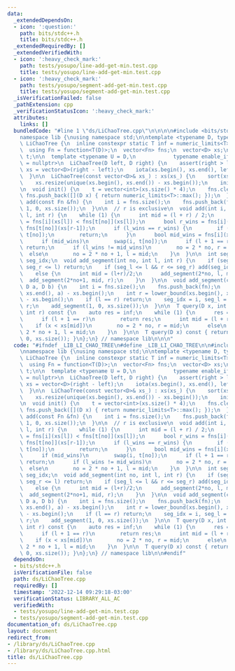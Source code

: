 ```yaml
---
data:
  _extendedDependsOn:
  - icon: ':question:'
    path: bits/stdc++.h
    title: bits/stdc++.h
  _extendedRequiredBy: []
  _extendedVerifiedWith:
  - icon: ':heavy_check_mark:'
    path: tests/yosupo/line-add-get-min.test.cpp
    title: tests/yosupo/line-add-get-min.test.cpp
  - icon: ':heavy_check_mark:'
    path: tests/yosupo/segment-add-get-min.test.cpp
    title: tests/yosupo/segment-add-get-min.test.cpp
  _isVerificationFailed: false
  _pathExtension: cpp
  _verificationStatusIcon: ':heavy_check_mark:'
  attributes:
    links: []
  bundledCode: "#line 1 \"ds/LiChaoTree.cpp\"\n\n\n\n#include <bits/stdc++.h>\n\n\
    namespace lib {\nusing namespace std;\n\ntemplate <typename D, typename T> struct\
    \ LiChaoTree {\n  inline constexpr static T inf = numeric_limits<T>::max();\n\n\
    \  using Fn = function<T(D)>;\n  vector<Fn> fns;\n  vector<D> xs;\n  vector<int>\
    \ t;\n\n  template <typename U = D,\n            typename enable_if<is_integral<U>::value>::type\
    \ = nullptr>\n  LiChaoTree(D left, D right) {\n    assert(right > left);\n   \
    \ xs = vector<D>(right - left);\n    iota(xs.begin(), xs.end(), left);\n    init();\n\
    \  }\n\n  LiChaoTree(const vector<D>& xs_) : xs(xs_) {\n    sort(xs.begin(), xs.end());\n\
    \    xs.resize(unique(xs.begin(), xs.end()) - xs.begin());\n    init();\n  }\n\
    \n  void init() {\n    t = vector<int>(xs.size() * 4);\n    fns.clear();\n   \
    \ fns.push_back([](D x) { return numeric_limits<T>::max(); });\n  }\n\n  void\
    \ add(const Fn &fn) {\n    int i = fns.size();\n    fns.push_back(fn);\n    add(i,\
    \ 1, 0, xs.size());\n  }\n\n  // r is exclusive\n  void add(int i, int no, int\
    \ l, int r) {\n    while (1) {\n      int mid = (l + r) / 2;\n      bool l_wins\
    \ = fns[i](xs[l]) < fns[t[no]](xs[l]);\n      bool r_wins = fns[i](xs[r-1]) <\
    \ fns[t[no]](xs[r-1]);\n      if (l_wins == r_wins) {\n        if (l_wins) swap(i,\
    \ t[no]);\n        return;\n      }\n      bool mid_wins = fns[i](xs[mid]) < fns[t[no]](xs[mid]);\n\
    \      if (mid_wins)\n        swap(i, t[no]);\n      if (l + 1 == r)\n       \
    \ return;\n      if (l_wins != mid_wins)\n        no = 2 * no, r = mid;\n    \
    \  else\n        no = 2 * no + 1, l = mid;\n    }\n  }\n\n  int seg_l, seg_r,\
    \ seg_idx;\n  void add_segment(int no, int l, int r) {\n    if (seg_l >= r ||\
    \ seg_r <= l) return;\n    if (seg_l <= l && r <= seg_r) add(seg_idx, no, l, r);\n\
    \    else {\n      int mid = (l+r)/2;\n      add_segment(2*no, l, mid);\n    \
    \  add_segment(2*no+1, mid, r);\n    }\n  }\n\n  void add_segment(const Fn& fn,\
    \ D a, D b) {\n    int i = fns.size();\n    fns.push_back(fn);\n    int l = lower_bound(xs.begin(),\
    \ xs.end(), a) - xs.begin();\n    int r = lower_bound(xs.begin(), xs.end(), b)\
    \ - xs.begin();\n    if (l == r) return;\n    seg_idx = i, seg_l = l, seg_r =\
    \ r;\n    add_segment(1, 0, xs.size());\n  }\n\n  T query(D x, int no, int l,\
    \ int r) const {\n    auto res = inf;\n    while (1) {\n      res = min(res, fns[t[no]](x));\n\
    \      if (l + 1 == r)\n        return res;\n      int mid = (l + r) / 2;\n  \
    \    if (x < xs[mid])\n        no = 2 * no, r = mid;\n      else\n        no =\
    \ 2 * no + 1, l = mid;\n    }\n  }\n\n  T query(D x) const { return query(x, 1,\
    \ 0, xs.size()); }\n};\n} // namespace lib\n\n\n"
  code: "#ifndef _LIB_LI_CHAO_TREE\n#define _LIB_LI_CHAO_TREE\n\n#include <bits/stdc++.h>\n\
    \nnamespace lib {\nusing namespace std;\n\ntemplate <typename D, typename T> struct\
    \ LiChaoTree {\n  inline constexpr static T inf = numeric_limits<T>::max();\n\n\
    \  using Fn = function<T(D)>;\n  vector<Fn> fns;\n  vector<D> xs;\n  vector<int>\
    \ t;\n\n  template <typename U = D,\n            typename enable_if<is_integral<U>::value>::type\
    \ = nullptr>\n  LiChaoTree(D left, D right) {\n    assert(right > left);\n   \
    \ xs = vector<D>(right - left);\n    iota(xs.begin(), xs.end(), left);\n    init();\n\
    \  }\n\n  LiChaoTree(const vector<D>& xs_) : xs(xs_) {\n    sort(xs.begin(), xs.end());\n\
    \    xs.resize(unique(xs.begin(), xs.end()) - xs.begin());\n    init();\n  }\n\
    \n  void init() {\n    t = vector<int>(xs.size() * 4);\n    fns.clear();\n   \
    \ fns.push_back([](D x) { return numeric_limits<T>::max(); });\n  }\n\n  void\
    \ add(const Fn &fn) {\n    int i = fns.size();\n    fns.push_back(fn);\n    add(i,\
    \ 1, 0, xs.size());\n  }\n\n  // r is exclusive\n  void add(int i, int no, int\
    \ l, int r) {\n    while (1) {\n      int mid = (l + r) / 2;\n      bool l_wins\
    \ = fns[i](xs[l]) < fns[t[no]](xs[l]);\n      bool r_wins = fns[i](xs[r-1]) <\
    \ fns[t[no]](xs[r-1]);\n      if (l_wins == r_wins) {\n        if (l_wins) swap(i,\
    \ t[no]);\n        return;\n      }\n      bool mid_wins = fns[i](xs[mid]) < fns[t[no]](xs[mid]);\n\
    \      if (mid_wins)\n        swap(i, t[no]);\n      if (l + 1 == r)\n       \
    \ return;\n      if (l_wins != mid_wins)\n        no = 2 * no, r = mid;\n    \
    \  else\n        no = 2 * no + 1, l = mid;\n    }\n  }\n\n  int seg_l, seg_r,\
    \ seg_idx;\n  void add_segment(int no, int l, int r) {\n    if (seg_l >= r ||\
    \ seg_r <= l) return;\n    if (seg_l <= l && r <= seg_r) add(seg_idx, no, l, r);\n\
    \    else {\n      int mid = (l+r)/2;\n      add_segment(2*no, l, mid);\n    \
    \  add_segment(2*no+1, mid, r);\n    }\n  }\n\n  void add_segment(const Fn& fn,\
    \ D a, D b) {\n    int i = fns.size();\n    fns.push_back(fn);\n    int l = lower_bound(xs.begin(),\
    \ xs.end(), a) - xs.begin();\n    int r = lower_bound(xs.begin(), xs.end(), b)\
    \ - xs.begin();\n    if (l == r) return;\n    seg_idx = i, seg_l = l, seg_r =\
    \ r;\n    add_segment(1, 0, xs.size());\n  }\n\n  T query(D x, int no, int l,\
    \ int r) const {\n    auto res = inf;\n    while (1) {\n      res = min(res, fns[t[no]](x));\n\
    \      if (l + 1 == r)\n        return res;\n      int mid = (l + r) / 2;\n  \
    \    if (x < xs[mid])\n        no = 2 * no, r = mid;\n      else\n        no =\
    \ 2 * no + 1, l = mid;\n    }\n  }\n\n  T query(D x) const { return query(x, 1,\
    \ 0, xs.size()); }\n};\n} // namespace lib\n\n#endif"
  dependsOn:
  - bits/stdc++.h
  isVerificationFile: false
  path: ds/LiChaoTree.cpp
  requiredBy: []
  timestamp: '2022-12-14 09:29:18-03:00'
  verificationStatus: LIBRARY_ALL_AC
  verifiedWith:
  - tests/yosupo/line-add-get-min.test.cpp
  - tests/yosupo/segment-add-get-min.test.cpp
documentation_of: ds/LiChaoTree.cpp
layout: document
redirect_from:
- /library/ds/LiChaoTree.cpp
- /library/ds/LiChaoTree.cpp.html
title: ds/LiChaoTree.cpp
---
```

